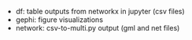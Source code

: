 - df: table outputs from networkx in jupyter (csv files)
- gephi: figure visualizations
- network: csv-to-multi.py output (gml and net files)
